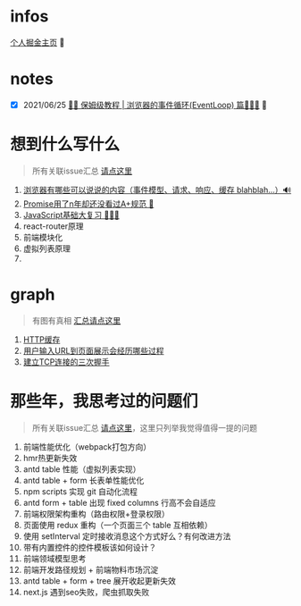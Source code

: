 # infos

[个人掘金主页](https://juejin.cn/user/2752832849071262/posts) 👣

# notes

- [x] 2021/06/25 [🤱🏻 保姆级教程 | 浏览器的事件循环(EventLoop) 篇🕵🏻‍♂️](https://github.com/kiki1027/memos/issues/1) 🎸 

# 想到什么写什么

> 所有关联issue汇总 [请点这里](https://github.com/kiki1027/memos/labels/drafts)

1. [浏览器有哪些可以说说的内容（事件模型、请求、响应、缓存 blahblah...）🔊](https://github.com/kiki1027/memos/issues/2)
2. [Promise用了n年却还没看过A+规范 👿](https://github.com/kiki1027/memos/issues/4)
3. [JavaScript基础大复习 🧘🏻‍♀️](https://github.com/kiki1027/memos/issues/5)
4. react-router原理
5. 前端模块化
6. 虚拟列表原理
7. 

# graph

> 有图有真相 [汇总请点这里](https://github.com/kiki1027/memos/issues?q=is%3Aopen+is%3Aissue+label%3Agraph)

1. [HTTP缓存](https://github.com/kiki1027/memos/issues/6)
2. [用户输入URL到页面展示会经历哪些过程](https://github.com/kiki1027/memos/issues/7)
3. [建立TCP连接的三次握手](https://github.com/kiki1027/memos/issues/8)

# 那些年，我思考过的问题们

> 所有关联issue汇总 [请点这里](https://github.com/kiki1027/memos/labels/question)，这里只列举我觉得值得一提的问题

1. 前端性能优化（webpack打包方向）
2. hmr热更新失效
3. antd table 性能（虚拟列表实现）
4. antd table + form 长表单性能优化
5. npm scripts 实现 git 自动化流程
6. antd form + table 出现 fixed columns 行高不会自适应
7. 前端权限架构重构（路由权限+登录权限）
8. 页面使用 redux 重构（一个页面三个 table 互相依赖）
9. 使用 setInterval 定时接收消息这个方式好么？有何改进方法
10. 带有内置控件的控件模板该如何设计？
11. 前端领域模型思考
12. 前端开发路径规划 + 前端物料市场沉淀
13. antd table + form + tree 展开收起更新失效
14. next.js 遇到seo失败，爬虫抓取失败
